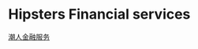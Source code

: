 # Hipsters Financial services

[潮人金融服务](http://localhost:4000/2017/06/15/JHipster-%E5%AD%A6%E4%B9%A0%E7%AC%94%E8%AE%B0-12-%E9%A1%B9%E7%9B%AE%E5%AE%9E%E6%88%98-%E5%8D%95%E4%BD%93%E5%BA%94%E7%94%A8-1/)

